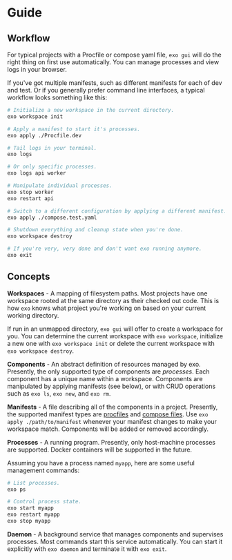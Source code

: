 # Guide

## Workflow

For typical projects with a Procfile or compose yaml file, `exo gui` will do
the right thing on first use automatically. You can manage processes and view
logs in your browser.

If you've got multiple manifests, such as different manifests for each of dev
and test. Or if you generally prefer command line interfaces, a typical
workflow looks something like this:

```bash
# Initialize a new workspace in the current directory.
exo workspace init

# Apply a manifest to start it's processes.
exo apply ./Procfile.dev

# Tail logs in your terminal.
exo logs

# Or only specific processes.
exo logs api worker

# Manipulate individual processes.
exo stop worker
exo restart api

# Switch to a different configuration by applying a different manifest.
exo apply ./compose.test.yaml

# Shutdown everything and cleanup state when you're done.
exo workspace destroy

# If you're very, very done and don't want exo running anymore.
exo exit
```


## Concepts

**Workspaces** - A mapping of filesystem paths. Most projects have one
workspace rooted at the same directory as their checked out code. This is how
`exo` knows what project you're working on based on your current working
directory.

If run in an unmapped directory, `exo gui` will offer to create a workspace for
you. You can determine the current workspace with `exo workspace`, initialize a
new one with `exo workspace init` or delete the current workspace with
`exo workspace destroy`.

**Components** - An abstract definition of resources managed by exo. Presently,
the only supported type of components are _processes_. Each component has a
unique name within a workspace. Components are manipulated by applying
manifests (see below), or with CRUD operations such as `exo ls`, `exo new`, and
`exo rm`.

**Manifests** - A file describing all of the components in a project.
Presently, the supported manifest types are [procfiles](./procfiles.md) and
[compose files](./compose.md). Use `exo apply ./path/to/manifest` whenever your
manifest changes to make your workspace match. Components will be added or
removed accordingly.

**Processes** - A running program. Presently, only host-machine processes are
supported. Docker containers will be supported in the future.

Assuming you have a process named `myapp`, here are some useful management
commands:

```bash
# List processes.
exo ps

# Control process state.
exo start myapp
exo restart myapp
exo stop myapp
```

**Daemon** - A background service that manages components and supervises
processes. Most commands start this service automatically. You can start it
explicitly with `exo daemon` and terminate it with `exo exit`.
